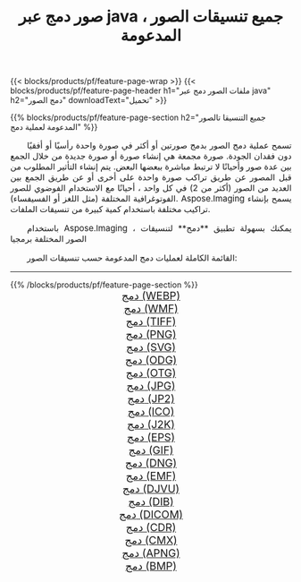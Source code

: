 ﻿---
title: صور دمج عبر java ، جميع تنسيقات الصور المدعومة 
weight: 3920
url: /ar/java/merge 
lang: ar
langdirlevel: 2
locales: zh-hans,ja,it,ru,de,es,fr,nl,id,lt,pl,pt,vi,tr,ko,zh-hant,ar,hi,th,sv,cs,uk,he
description: باستخدام Aspose.Imaging يمكنك بسهولة دمج الصور عبر java
---

{{< blocks/products/pf/feature-page-wrap >}}
{{< blocks/products/pf/feature-page-header h1="ملفات الصور دمج عبر java" h2="دمج الصور" downloadText="تحميل" >}}


{{% blocks/products/pf/feature-page-section  h2="جميع التنسيقا تالصور  المدعومة لعملية دمج" %}}
<p align="justify" style="text-indent:2em;font-size:15px;">
تسمح عملية دمج الصور بدمج صورتين أو أكثر في صورة واحدة رأسيًا أو أفقيًا دون فقدان الجودة. صورة مجمعة هي إنشاء صورة أو صورة جديدة من خلال الجمع بين عدة صور وأحيانًا لا ترتبط مباشرة ببعضها البعض. يتم إنشاء التأثير المطلوب من قبل المصور عن طريق تراكب صورة واحدة على أخرى أو عن طريق الجمع بين العديد من الصور (أكثر من 2) في كل واحد ، أحيانًا مع الاستخدام الفوضوي للصور الفوتوغرافية المختلفة (مثل اللغز أو الفسيفساء). Aspose.Imaging يسمح بإنشاء تراكيب مختلفة باستخدام كمية كبيرة من تنسيقات الملفات.
</p>
<p align="justify" style="text-indent:2em;font-size:15px;">
باستخدام Aspose.Imaging ، يمكنك بسهولة تطبيق **دمج** لتنسيقات الصور المختلفة برمجيا
</p>
<p align="justify" style="text-indent:2em;font-size:15px;">
القائمة الكاملة لعمليات دمج المدعومة حسب تنسيقات الصور:
</p>
<hr/>
{{% /blocks/products/pf/feature-page-section %}}
<div class="container-fluid productfamilypage bg-gray">
    <div class="convertypes bg-gray agp-content section">
        <div class="container">
		<div class="row other-converters" style="gap: 10px;font-size: 19px;text-align:center;">
		    <div class='col-md-2 other-converter remove-lp remove-rp'><a href="/imaging/ar/java/merge/webp" style="padding:15px;">دمج (WEBP)</a></div><div class='col-md-2 other-converter remove-lp remove-rp'><a href="/imaging/ar/java/merge/wmf" style="padding:15px;">دمج (WMF)</a></div><div class='col-md-2 other-converter remove-lp remove-rp'><a href="/imaging/ar/java/merge/tiff" style="padding:15px;">دمج (TIFF)</a></div><div class='col-md-2 other-converter remove-lp remove-rp'><a href="/imaging/ar/java/merge/png" style="padding:15px;">دمج (PNG)</a></div><div class='col-md-2 other-converter remove-lp remove-rp'><a href="/imaging/ar/java/merge/svg" style="padding:15px;">دمج (SVG)</a></div><div class='col-md-2 other-converter remove-lp remove-rp'><a href="/imaging/ar/java/merge/odg" style="padding:15px;">دمج (ODG)</a></div><div class='col-md-2 other-converter remove-lp remove-rp'><a href="/imaging/ar/java/merge/otg" style="padding:15px;">دمج (OTG)</a></div><div class='col-md-2 other-converter remove-lp remove-rp'><a href="/imaging/ar/java/merge/jpg" style="padding:15px;">دمج (JPG)</a></div><div class='col-md-2 other-converter remove-lp remove-rp'><a href="/imaging/ar/java/merge/jp2" style="padding:15px;">دمج (JP2)</a></div><div class='col-md-2 other-converter remove-lp remove-rp'><a href="/imaging/ar/java/merge/ico" style="padding:15px;">دمج (ICO)</a></div><div class='col-md-2 other-converter remove-lp remove-rp'><a href="/imaging/ar/java/merge/j2k" style="padding:15px;">دمج (J2K)</a></div><div class='col-md-2 other-converter remove-lp remove-rp'><a href="/imaging/ar/java/merge/eps" style="padding:15px;">دمج (EPS)</a></div><div class='col-md-2 other-converter remove-lp remove-rp'><a href="/imaging/ar/java/merge/gif" style="padding:15px;">دمج (GIF)</a></div><div class='col-md-2 other-converter remove-lp remove-rp'><a href="/imaging/ar/java/merge/dng" style="padding:15px;">دمج (DNG)</a></div><div class='col-md-2 other-converter remove-lp remove-rp'><a href="/imaging/ar/java/merge/emf" style="padding:15px;">دمج (EMF)</a></div><div class='col-md-2 other-converter remove-lp remove-rp'><a href="/imaging/ar/java/merge/djvu" style="padding:15px;">دمج (DJVU)</a></div><div class='col-md-2 other-converter remove-lp remove-rp'><a href="/imaging/ar/java/merge/dib" style="padding:15px;">دمج (DIB)</a></div><div class='col-md-2 other-converter remove-lp remove-rp'><a href="/imaging/ar/java/merge/dicom" style="padding:15px;">دمج (DICOM)</a></div><div class='col-md-2 other-converter remove-lp remove-rp'><a href="/imaging/ar/java/merge/cdr" style="padding:15px;">دمج (CDR)</a></div><div class='col-md-2 other-converter remove-lp remove-rp'><a href="/imaging/ar/java/merge/cmx" style="padding:15px;">دمج (CMX)</a></div><div class='col-md-2 other-converter remove-lp remove-rp'><a href="/imaging/ar/java/merge/apng" style="padding:15px;">دمج (APNG)</a></div><div class='col-md-2 other-converter remove-lp remove-rp'><a href="/imaging/ar/java/merge/bmp" style="padding:15px;">دمج (BMP)</a></div>
                </div>
        </div>
    </div>
</div>
<br/>
